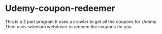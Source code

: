 # Udemy-coupon-redeemer

This is a 2 part program
It uses a crawler to get all the coupons for Udemy.
Then uses selenium webdriver to redeem the coupons for you.
